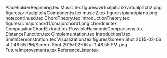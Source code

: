 PlaceholderBeginning.tex
Music.tex
figures/virtualpitch2/virtualpitch2.png
figures/virtualpitch/Components.tex
music2.tex
figures/piano/piano.png
notecontinued.tex
ChordTheory.tex
IntroductionTheory.tex
figures/cmajorchord1/cmajorchord1.png
chordmir.tex
ComputationChordExtract.tex
PossibleHarmonicComparisons.tex
DistanceFunction.tex
CImplementation.tex
Introduction1.tex
SmithDemonstration.tex
Visualization.tex
figures/Screen Shot 2015-02-06 at 1.48.55 PM/Screen Shot 2015-02-06 at 1.48.55 PM.png
FutureImprovements.tex
ReferenceLister.tex
